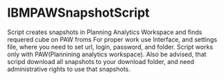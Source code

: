 # IBMPAWSnapshotScript
Script creates snapshots in Planning Analytics Workspace and finds requered cube on PAW froms
For proper work use Interface, and settings file, where you need to set url, login, password, and folder.
Script works only with PAW(Plannining analytics workspace).
Also be advised, that scripd download all snapshots to your download folder, and need administrative rights to use that snapshots.
